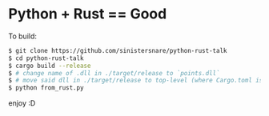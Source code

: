 # Python + Rust == Good #

To build:

```bash
$ git clone https://github.com/sinistersnare/python-rust-talk
$ cd python-rust-talk
$ cargo build --release
$ # change name of .dll in ./target/release to `points.dll`
$ # move said dll in ./target/release to top-level (where Cargo.toml is)
$ python from_rust.py
```

enjoy :D
